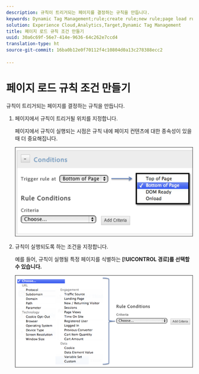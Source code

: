 ```yaml
---
description: 규칙이 트리거되는 페이지를 결정하는 규칙을 만듭니다.
keywords: Dynamic Tag Management;rule;create rule;new rule;page load rule
solution: Experience Cloud,Analytics,Target,Dynamic Tag Management
title: 페이지 로드 규칙 조건 만들기
uuid: 30a6c69f-56e7-414e-9636-64c262e7ccd4
translation-type: ht
source-git-commit: 16ba0b12e0f70112f4c10804d0a13c278388ecc2

---
```



# 페이지 로드 규칙 조건 만들기

규칙이 트리거되는 페이지를 결정하는 규칙을 만듭니다.

1. 페이지에서 규칙이 트리거될 위치를 지정합니다.

   페이지에서 규칙이 실행되는 시점은 규칙 내에 페이지 컨텐츠에 대한 종속성이 있을 때 더 중요해집니다.

   ![](assets/conditions-page-load-rules1.png)

1. 규칙이 실행되도록 하는 조건을 지정합니다.

   예를 들어, 규칙이 실행될 특정 페이지를 식별하는 **[!UICONTROL 경로]를 선택할 수 있습니다.**

   ![](assets/conditions-page-load-rules2.png)


